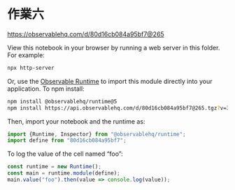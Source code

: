 # 作業六

https://observablehq.com/d/80d16cb084a95bf7@265

View this notebook in your browser by running a web server in this folder. For
example:

~~~sh
npx http-server
~~~

Or, use the [Observable Runtime](https://github.com/observablehq/runtime) to
import this module directly into your application. To npm install:

~~~sh
npm install @observablehq/runtime@5
npm install https://api.observablehq.com/d/80d16cb084a95bf7@265.tgz?v=3
~~~

Then, import your notebook and the runtime as:

~~~js
import {Runtime, Inspector} from "@observablehq/runtime";
import define from "80d16cb084a95bf7";
~~~

To log the value of the cell named “foo”:

~~~js
const runtime = new Runtime();
const main = runtime.module(define);
main.value("foo").then(value => console.log(value));
~~~

